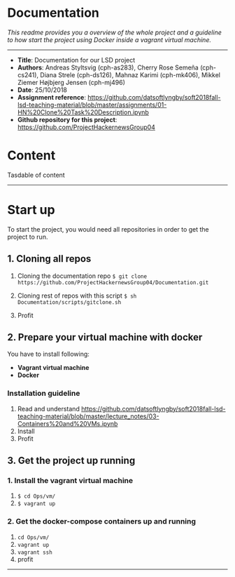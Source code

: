 # Documentation
*This readme provides you a overview of the whole project and a guideline to how start the project using Docker inside a vagrant virtual machine.* 

---
- **Title**: Documentation for our LSD project
- **Authors**: Andreas Styltsvig (cph-as283), Cherry Rose Semeña (cph-cs241), Diana Strele (cph-ds126), Mahnaz Karimi (cph-mk406), Mikkel Ziemer Højbjerg Jensen (cph-mj496)
- **Date**: 25/10/2018
- **Assignment reference**: https://github.com/datsoftlyngby/soft2018fall-lsd-teaching-material/blob/master/assignments/01-HN%20Clone%20Task%20Description.ipynb
- **Github repository for this project**: https://github.com/ProjectHackernewsGroup04

# Content

Tasdable of content

---

# Start up

To start the project, you would need all repositories in order to get the project to run.

## 1. Cloning all repos

1. Cloning the documentation repo
`$ git clone https://github.com/ProjectHackernewsGroup04/Documentation.git`

2. Cloning rest of repos with this script
`$ sh Documentation/scripts/gitclone.sh`

3. Profit

## 2. Prepare your virtual machine with docker

You have to install following:
* **Vagrant virtual machine**
* **Docker**

### Installation guideline

1. Read and understand
https://github.com/datsoftlyngby/soft2018fall-lsd-teaching-material/blob/master/lecture_notes/03-Containers%20and%20VMs.ipynb
2. Install 
3. Profit

## 3. Get the project up running

### 1. Install the vagrant virtual machine
1. `$ cd Ops/vm/`
2. `$ vagrant up`

### 2. Get the docker-compose containers up and running
1. `cd Ops/vm/`
2. `vagrant up`
3. `vagrant ssh`
4. profit


---
